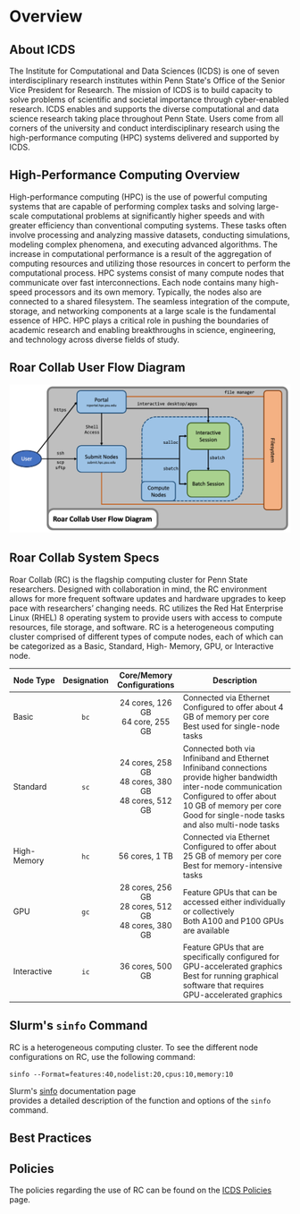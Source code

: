 
# Overview




## About ICDS

The Institute for Computational and Data Sciences (ICDS) is one of seven 
interdisciplinary research institutes within Penn State's Office of the Senior 
Vice President for Research. The mission of ICDS is to build capacity to solve 
problems of scientific and societal importance through cyber-enabled research. 
ICDS enables and supports the diverse computational and data science research 
taking place throughout Penn State. Users come from all corners of the 
university and conduct interdisciplinary research using the high-performance 
computing (HPC) systems delivered and supported by ICDS.


## High-Performance Computing Overview

High-performance computing (HPC) is the use of powerful computing systems that 
are capable of performing complex tasks and solving large-scale computational 
problems at significantly higher speeds and with greater efficiency than 
conventional computing systems. These tasks often involve processing and 
analyzing massive datasets, conducting simulations, modeling complex phenomena, 
and executing advanced algorithms. The increase in computational performance is 
a result of the aggregation of computing resources and utilizing those 
resources in concert to perform the computational process. HPC systems consist 
of many compute nodes that communicate over fast interconnections. Each node 
contains many high-speed processors and its own memory. Typically, the nodes 
also are connected to a shared filesystem. The seamless integration of the 
compute, storage, and networking components at a large scale is the fundamental 
essence of HPC. HPC plays a critical role in pushing the boundaries of academic 
research and enabling breakthroughs in science, engineering, and technology 
across diverse fields of study.


## Roar Collab User Flow Diagram

![RC User Flow Diagram](images/RCUserFlowDiagram.png)


## Roar Collab System Specs

Roar Collab (RC) is the flagship computing cluster for Penn State researchers. 
Designed with collaboration in mind, the RC environment allows for more 
frequent software updates and hardware upgrades to keep pace with researchers’ 
changing needs. RC utilizes the Red Hat Enterprise Linux (RHEL) 8 operating 
system to provide users with access to compute resources, file storage, and 
software. RC is a heterogeneous computing cluster comprised of different types 
of compute nodes, each of which can be categorized as a Basic, Standard, High-
Memory, GPU, or Interactive node.

| Node Type | Designation | Core/Memory<br>Configurations |Description |
| ---- | :----: | :----: | ---- |
| Basic | `bc` | 24 cores, 126 GB<br>64 core, 255 GB | Connected via Ethernet<br>Configured to offer about 4 GB of memory per core<br>Best used for single-node tasks |
| Standard | `sc` | 24 cores, 258 GB<br>48 cores, 380 GB<br>48 cores, 512 GB | Connected both via Infiniband and Ethernet<br>Infiniband connections provide higher bandwidth inter-node communication<br>Configured to offer about 10 GB of memory per core<br>Good for single-node tasks and also multi-node tasks |
| High-Memory | `hc` | 56 cores, 1 TB | Connected via Ethernet<br>Configured to offer about 25 GB of memory per core<br>Best for memory-intensive tasks |
| GPU | `gc` | 28 cores, 256 GB<br>28 cores, 512 GB<br>48 cores, 380 GB | Feature GPUs that can be accessed either individually or collectively<br>Both A100 and P100 GPUs are available |
| Interactive | `ic` | 36 cores, 500 GB | Feature GPUs that are specifically configured for GPU-accelerated graphics<br>Best for running graphical software that requires GPU-accelerated graphics |




[//]:<> (## Paid Allocation Specifications)
[//]:<> (tabular breakdown of nodes for purchase with associated characteristics)
<!---
<table>
    <thead>
        <tr>
            <th>Node Type</th>
            <th>Processor Generation</th>
            <th>Processor Type</th>
            <th>Cores</th>
            <th>Memory</th>
            <th>Allocation Memory per Core</th>
        </tr>
    </thead>
    <tbody>
        <tr>
            <td rowspan=2>Basic</td>
            <td>broadwell</td>
            <td>Intel(R) Xeon(R) CPU E5-2650 v4 @ 2.20GHz</td>
            <td>24</td>
            <td>128 GB</td>
            <td>4 GB</td>
        </tr>
        <tr>
            <td>sapphirerapids</td>
            <td>Intel(R) Xeon(R) Gold 6430 @ 2.1GHz</td>
            <td>64</td>
            <td>256 GB</td>
            <td>4 GB</td>
        </tr>
        <tr>
            <td rowspan=3>Standard</td>
            <td>haswell</td>
            <td>Intel Xeon E5-2680v3 @ 2.5GHz</td>
            <td>24</td>
            <td>256 GB</td>
            <td>10 GB</td>
        </tr>
        <tr>
            <td>cascadelake</td>
            <td>Intel(R) Xeon(R) Gold 6248R CPU @ 3.00GHz</td>
            <td>48</td>
            <td>380 GB</td>
            <td>10 GB</td>
        </tr>
        <tr>
            <td>icelake</td>
            <td>Intel(R) Xeon(R) Gold 6342 CPU @ 2.80GHz</td>
            <td>48</td>
            <td>512 GB</td>
            <td>10 GB</td>
        </tr>
        <tr>
            <td rowspan=2>High-Memory</td>
            <td>broadwell</td>
            <td>Intel(R) Xeon(R) CPU E7-4830 v4 @ 2.00GHz</td>
            <td>56</td>
            <td>1 TB</td>
            <td>25 GB</td>
        </tr>
        <tr>
            <td>icelake</td>
            <td>Intel(R) Xeon(R) Gold 6342 CPU @ 2.80GHz</td>
            <td>48</td>
            <td>1 TB</td>
            <td>25 GB</td>
        </tr>
        <tr>
            <td rowspan=3>GPU</td>
            <td>broadwell</td>
            <td>CPU info + GPU info</td>
            <td>24</td>
            <td>256 GB</td>
            <td>8 GB</td>
        </tr>
        <tr>
            <td>broadwell</td>
            <td>CPU info + GPU info</td>
            <td>28</td>
            <td>512 GB</td>
            <td>8 GB</td>
        </tr>
        <tr>
            <td>cascadelake</td>
            <td>CPU info + GPU info</td>
            <td>48</td>
            <td>380 GB</td>
            <td>8 GB</td>
        </tr>
    </tbody>
</table>
-->




## Slurm's `sinfo` Command

RC is a heterogeneous computing cluster. To see the different node
configurations on RC, use the following command:
```
sinfo --Format=features:40,nodelist:20,cpus:10,memory:10
```

Slurm's [sinfo](https://slurm.schedmd.com/sinfo.html) documentation page  
provides a detailed description of the function and options of the `sinfo` 
command.


## Best Practices




## Policies

The policies regarding the use of RC can be found on the 
[ICDS Policies](https://www.icds.psu.edu/computing-services/roar-policies/) 
page.

